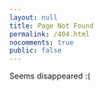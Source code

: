 ```yaml
---
layout: null
title: Page Not Found
permalink: /404.html
nocomments: true
public: false
---
```


Seems disappeared :(
